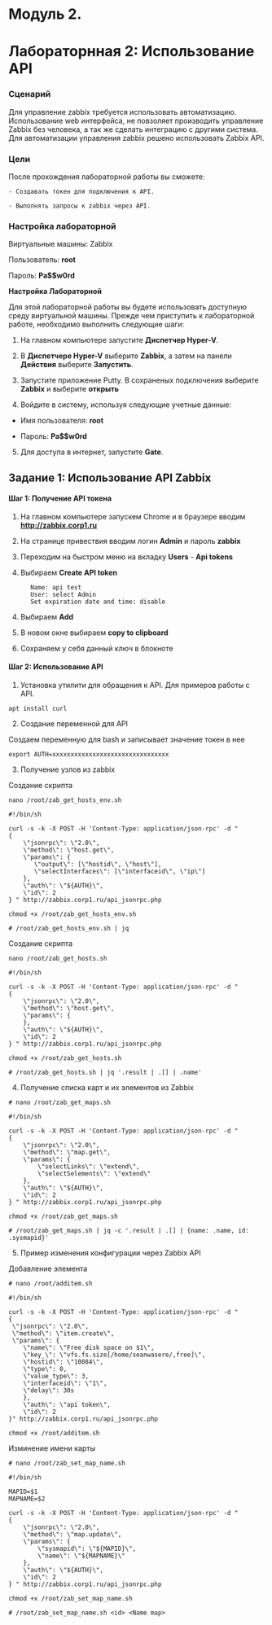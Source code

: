 # Модуль 2.
# Лабораторнная 2: Использование API

### Сценарий

Для управление zabbix требуется использовать автоматизацию. Использование web интерфейса, не повзоляет производить управление Zabbix без человека, а так же сделать интеграцию с другими система. Для автоматизации управления zabbix решено использовать Zabbix API.

### Цели

После прохождения лабораторной работы вы сможете:
```
- Создавать токен для подключения к API.

- Выполнять запросы к zabbix через API.

```

### Настройка лабораторной

Виртуальные машины: Zabbix

Пользователь: **root**

Пароль:  **Pa$$w0rd**

**Настройка Лабораторной**

Для этой лабораторной работы вы будете использовать доступную среду виртуальной машины. Прежде чем приступить к лабораторной работе, необходимо выполнить следующие шаги:

1. На главном компьютере запустите **Диспетчер Hyper-V**.

2. В **Диспетчере Hyper-V** выберите **Zabbix**, а затем на панели **Действия** выберите **Запустить**.

3. Запустите приложение Putty. В сохраненых подключения выберите **Zabbix** и выберите **открыть**

4. Войдите в систему, используя следующие учетные данные:

 - Имя пользователя: **root**

 - Пароль: **Pa$$w0rd**

5. Для доступа в интернет, запустите  **Gate**.


## Задание 1: Использование API Zabbix

#### Шаг 1: Получение API токена

1. На главном компьютере запускем Chrome и в браузере вводим **http://zabbix.corp1.ru**

2. На странице привествия вводим логин **Admin** и пароль **zabbix**

3. Переходим на быстром меню на вкладку **Users** - **Api tokens**

4. Выбираем **Create API token**
```
      Name: api test
      User: select Admin
      Set expiration date and time: disable
```    
4. Выбираем **Add**

5. В новом окне выбираем **copy to clipboard**

6. Сохраняем у себя данный ключ в блокноте

#### Шаг 2: Использование API


1. Установка утилити для обращения к API. Для примеров работы с API.

```
apt install curl
```

2. Создание переменной для API

Создаем переменную для bash и записывает значение токен в нее   
```
export AUTH=xxxxxxxxxxxxxxxxxxxxxxxxxxxxxxxx
```
3. Получение узлов из zabbix

Создание скрипта
```
nano /root/zab_get_hosts_env.sh
```
```
#!/bin/sh

curl -s -k -X POST -H 'Content-Type: application/json-rpc' -d "
{
    \"jsonrpc\": \"2.0\",
    \"method\": \"host.get\",
    \"params\": {
       \"output\": [\"hostid\", \"host\"],
       \"selectInterfaces\": [\"interfaceid\", \"ip\"]
    },
    \"auth\": \"${AUTH}\",
    \"id\": 2
} " http://zabbix.corp1.ru/api_jsonrpc.php
```
```
chmod +x /root/zab_get_hosts_env.sh
```

```
# /root/zab_get_hosts_env.sh | jq
```
Создание скрипта
```
nano /root/zab_get_hosts.sh
```
```
#!/bin/sh

curl -s -k -X POST -H 'Content-Type: application/json-rpc' -d "
{
    \"jsonrpc\": \"2.0\",
    \"method\": \"host.get\",
    \"params\": {
    },
    \"auth\": \"${AUTH}\",
    \"id\": 2
} " http://zabbix.corp1.ru/api_jsonrpc.php
```
```
chmod +x /root/zab_get_hosts.sh
```

```
# /root/zab_get_hosts.sh | jq '.result | .[] | .name'
```

4. Получение списка карт и их элементов из Zabbix

```
# nano /root/zab_get_maps.sh
```
```
#!/bin/sh

curl -s -k -X POST -H 'Content-Type: application/json-rpc' -d "
{
    \"jsonrpc\": \"2.0\",
    \"method\": \"map.get\",
    \"params\": {
        \"selectLinks\": \"extend\",
        \"selectSelements\": \"extend\"
    },
    \"auth\": \"${AUTH}\",
    \"id\": 2
} " http://zabbix.corp1.ru/api_jsonrpc.php

```
```
chmod +x /root/zab_get_maps.sh
```
```
# /root/zab_get_maps.sh | jq -c '.result | .[] | {name: .name, id: .sysmapid}'
```

5. Пример изменения конфигурации через Zabbix API

Добавление элемента

```
# nano /root/additem.sh
```
```
#!/bin/sh

curl -s -k -X POST -H 'Content-Type: application/json-rpc' -d "
{
 \"jsonrpc\": \"2.0\",
 \"method\": \"item.create\",
 \"params\": {
    \"name\": \"Free disk space on $1\",
    \"key_\": \"vfs.fs.size[/home/seanwasere/,free]\",
    \"hostid\": \"10084\",
    \"type\": 0,
    \"value_type\": 3,
    \"interfaceid\": \"1\",
    \"delay\": 30s
    },
    \"auth\": \"api token\",
    \"id\": 2
}" http://zabbix.corp1.ru/api_jsonrpc.php
```
```
chmod +x /root/additem.sh
```
Изминение имени карты

```
# nano /root/zab_set_map_name.sh
```

```
#!/bin/sh

MAPID=$1
MAPNAME=$2

curl -s -k -X POST -H 'Content-Type: application/json-rpc' -d "
{
    \"jsonrpc\": \"2.0\",
    \"method\": \"map.update\",
    \"params\": {
        \"sysmapid\": \"${MAPID}\",
        \"name\": \"${MAPNAME}\"
    },
    \"auth\": \"${AUTH}\",
    \"id\": 2
} " http://zabbix.corp1.ru/api_jsonrpc.php
```
```
chmod +x /root/zab_set_map_name.sh
```
```
# /root/zab_set_map_name.sh <id> <Name map>
```
